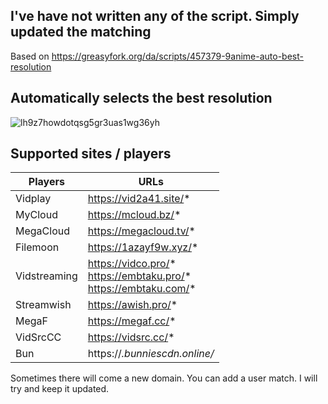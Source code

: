 I've have not written any of the script. Simply updated the matching
-
Based on https://greasyfork.org/da/scripts/457379-9anime-auto-best-resolution

Automatically selects the best resolution
-

![lh9z7howdotqsg5gr3uas1wg36yh](https://github.com/Loidauk/Aniwave-Auto-Best-Resolution/assets/76977614/9d87c75b-2972-4cfc-81b8-9a5b64d961a3)

Supported sites / players
-
| Players       | URLs                   |
|---------------|------------------------|
| Vidplay       | https://vid2a41.site/* |
| MyCloud       | https://mcloud.bz/*    |
| MegaCloud     | https://megacloud.tv/* |
| Filemoon      | https://1azayf9w.xyz/* |
| Vidstreaming  | https://vidco.pro/* <br /> https://embtaku.pro/* <br /> https://embtaku.com/*  |
| Streamwish    | https://awish.pro/*    |
| MegaF         | https://megaf.cc/*     |
| VidSrcCC      | https://vidsrc.cc/*    |
| Bun | https://*.bunniescdn.online/* |

Sometimes there will come a new domain. You can add a user match. I will try and keep it updated.

